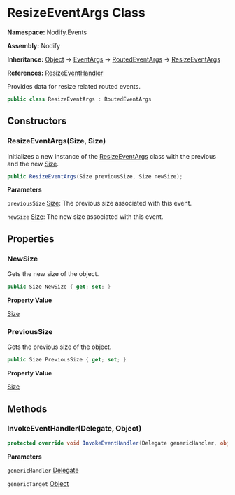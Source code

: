 # ResizeEventArgs Class  
  
**Namespace:** Nodify.Events  
  
**Assembly:** Nodify  
  
**Inheritance:** [Object](https://docs.microsoft.com/en-us/dotnet/api/System.Object) → [EventArgs](https://docs.microsoft.com/en-us/dotnet/api/System.EventArgs) → [RoutedEventArgs](https://docs.microsoft.com/en-us/dotnet/api/System.Windows.RoutedEventArgs) → [ResizeEventArgs](Nodify_Events_ResizeEventArgs)  
  
**References:** [ResizeEventHandler](Nodify_Events_ResizeEventHandler)  
  
Provides data for resize related routed events.  
  
```csharp  
public class ResizeEventArgs : RoutedEventArgs  
```  
  
## Constructors  
  
### ResizeEventArgs(Size, Size)  
  
Initializes a new instance of the [ResizeEventArgs](Nodify_Events_ResizeEventArgs) class with the previous and the new [Size](https://docs.microsoft.com/en-us/dotnet/api/System.Windows.Size).  
  
```csharp  
public ResizeEventArgs(Size previousSize, Size newSize);  
```  
  
**Parameters**  
  
`previousSize` [Size](https://docs.microsoft.com/en-us/dotnet/api/System.Windows.Size): The previous size associated with this event.  
  
`newSize` [Size](https://docs.microsoft.com/en-us/dotnet/api/System.Windows.Size): The new size associated with this event.  
  
## Properties  
  
### NewSize  
  
Gets the new size of the object.  
  
```csharp  
public Size NewSize { get; set; }  
```  
  
**Property Value**  
  
[Size](https://docs.microsoft.com/en-us/dotnet/api/System.Windows.Size)  
  
### PreviousSize  
  
Gets the previous size of the object.  
  
```csharp  
public Size PreviousSize { get; set; }  
```  
  
**Property Value**  
  
[Size](https://docs.microsoft.com/en-us/dotnet/api/System.Windows.Size)  
  
## Methods  
  
### InvokeEventHandler(Delegate, Object)  
  
```csharp  
protected override void InvokeEventHandler(Delegate genericHandler, object genericTarget);  
```  
  
**Parameters**  
  
`genericHandler` [Delegate](https://docs.microsoft.com/en-us/dotnet/api/System.Delegate)  
  
`genericTarget` [Object](https://docs.microsoft.com/en-us/dotnet/api/System.Object)  
  

